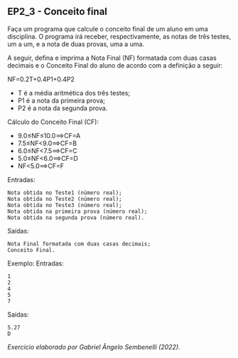 ## EP2_3 - Conceito final

Faça um programa que calcule o conceito final de um aluno em uma disciplina. O programa irá receber, respectivamente, as notas de três testes, um a um, e a nota de duas provas, uma a uma.

A seguir, defina e imprima a Nota Final (NF) formatada com duas casas decimais e o Conceito Final do aluno de acordo com a definição a seguir:

NF=0.2T+0.4P1+0.4P2

- T é a média aritmética dos três testes;
- P1 é a nota da primeira prova;
- P2 é a nota da segunda prova.


Cálculo do Conceito Final (CF):
- 9.0≤NF≤10.0⟹CF=A
- 7.5≤NF<9.0⟹CF=B
- 6.0≤NF<7.5⟹CF=C
- 5.0≤NF<6.0⟹CF=D
- NF<5.0⟹CF=F

Entradas:
```
Nota obtida no Teste1 (número real);
Nota obtida no Teste2 (número real);
Nota obtida no Teste3 (número real);
Nota obtida na primeira prova (número real);
Nota obtida na segunda prova (número real).
```
Saídas:
```
Nota Final formatada com duas casas decimais;
Conceito Final.
```

Exemplo:
Entradas:
```
1
2
4
5
7
```
Saídas:
```
5.27
D
```

_Exercício elaborado por Gabriel Ângelo Sembenelli (2022)._

